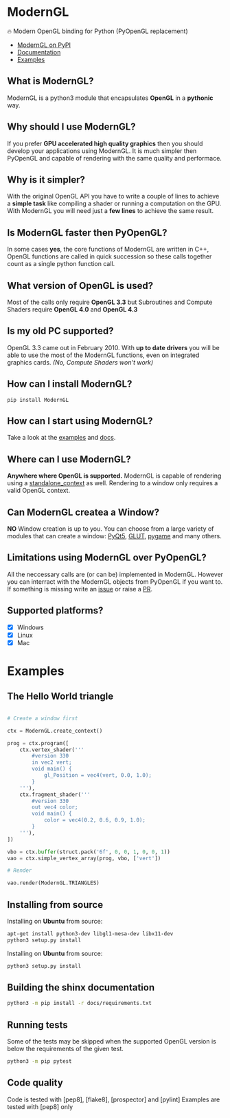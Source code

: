 # ModernGL

:fire: Modern OpenGL binding for Python (PyOpenGL replacement)

- [ModernGL on PyPI](https://pypi.python.org/pypi/ModernGL/)
- [Documentation](https://moderngl.readthedocs.io/)
- [Examples](https://moderngl.github.io/Examples.html)

## What is ModernGL?

ModernGL is a python3 module that encapsulates **OpenGL** in a **pythonic** way.

## Why should I use ModernGL?

If you prefer **GPU accelerated high quality graphics** then you should develop your applications using ModernGL. It is much simpler then PyOpenGL and capable of rendering with the same quality and performace.

## Why is it simpler?

With the original OpenGL API you have to write a couple of lines to achieve a **simple task** like compiling a shader or running a computation on the GPU. With ModernGL you will need just a **few lines** to achieve the same result.

## Is ModernGL faster then PyOpenGL?

In some cases **yes**, the core functions of ModernGL are written in C++, OpenGL functions are called in quick succession so these calls together count as a single python function call.

## What version of OpenGL is used?

Most of the calls only require **OpenGL 3.3** but Subroutines and Compute Shaders require **OpenGL 4.0** and **OpenGL 4.3**

## Is my old PC supported?

OpenGL 3.3 came out in February 2010. With **up to date drivers** you will be able to use the most of the ModernGL functions, even on integrated graphics cards. _(No, Compute Shaders won't work)_

## How can I install ModernGL?

```
pip install ModernGL
```

## How can I start using ModernGL?

Take a look at the [examples](https://https://github.com/cprogrammer1994/ModernGL/examples) and [docs](https://moderngl.readthedocs.io/).

## Where can I use ModernGL?

**Anywhere where OpenGL is supported.** ModernGL is capable of rendering using a [standalone_context]() as well. Rendering to a window only requires a valid OpenGL context.

## Can ModernGL createa a Window?

**NO** Window creation is up to you. You can choose from a large variety of modules that can create a window: [PyQt5](), [GLUT](), [pygame]() and many others.

## Limitations using ModernGL over PyOpenGL?

All the neccessary calls are (or can be) implemented in ModernGL. However you can interract with the ModernGL objects from PyOpenGL if you want to. If something is missing write an [issue]() or raise a [PR]().

## Supported platforms?

- [x] Windows
- [x] Linux
- [x] Mac

# Examples

## The Hello World triangle

```py

# Create a window first

ctx = ModernGL.create_context()

prog = ctx.program([
	ctx.vertex_shader('''
		#version 330
		in vec2 vert;
		void main() {
			gl_Position = vec4(vert, 0.0, 1.0);
		}
	'''),
	ctx.fragment_shader('''
		#version 330
		out vec4 color;
		void main() {
			color = vec4(0.2, 0.6, 0.9, 1.0);
		}
	'''),
])

vbo = ctx.buffer(struct.pack('6f', 0, 0, 1, 0, 0, 1))
vao = ctx.simple_vertex_array(prog, vbo, ['vert'])

# Render

vao.render(ModernGL.TRIANGLES)

```

## Installing from source

Installing on **Ubuntu** from source:

```sh
apt-get install python3-dev libgl1-mesa-dev libx11-dev
python3 setup.py install
```

Installing on **Ubuntu** from source:

```sh
python3 setup.py install
```

## Building the shinx documentation

```sh
python3 -m pip install -r docs/requirements.txt
```

## Running tests

Some of the tests may be skipped when the supported OpenGL version is below the requirements of the given test. 

```sh
python3 -m pip pytest
```

## Code quality

Code is tested with [pep8], [flake8], [prospector] and [pylint]
Examples are tested with [pep8] only
